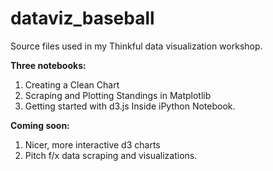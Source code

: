 # dataviz_baseball
Source files used in my Thinkful data visualization workshop.

__Three notebooks:__
1. Creating a Clean Chart
2. Scraping and Plotting Standings in Matplotlib
3. Getting started with d3.js Inside iPython Notebook.


__Coming soon:__
1. Nicer, more interactive d3 charts
2. Pitch f/x data scraping and visualizations.

